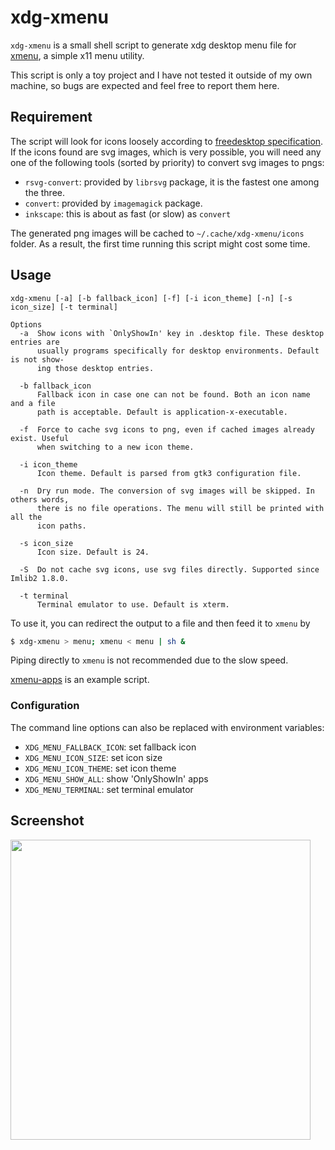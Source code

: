 # xdg-xmenu

`xdg-xmenu` is a small shell script to generate xdg desktop menu file for [xmenu](https://github.com/phillbush/xmenu), a simple x11 menu utility.

This script is only a toy project and I have not tested it outside of my own machine, so bugs are expected and feel free to report them here.

## Requirement

The script will look for icons loosely according to [freedesktop specification](https://specifications.freedesktop.org). If the icons found are svg images, which is very possible, you will need any one of the following tools (sorted by priority) to convert svg images to pngs:

- `rsvg-convert`: provided by `librsvg` package, it is the fastest one among the three.
- `convert`: provided by `imagemagick` package.
- `inkscape`: this is about as fast (or slow) as `convert`

The generated png images will be cached to `~/.cache/xdg-xmenu/icons` folder. As a result, the first time running this script might cost some time.

## Usage

```
xdg-xmenu [-a] [-b fallback_icon] [-f] [-i icon_theme] [-n] [-s icon_size] [-t terminal]

Options
  -a  Show icons with `OnlyShowIn' key in .desktop file. These desktop entries are
      usually programs specifically for desktop environments. Default is not show‐
      ing those desktop entries.

  -b fallback_icon
      Fallback icon in case one can not be found. Both an icon name and a file
      path is acceptable. Default is application-x-executable.

  -f  Force to cache svg icons to png, even if cached images already exist. Useful
      when switching to a new icon theme.

  -i icon_theme
      Icon theme. Default is parsed from gtk3 configuration file.

  -n  Dry run mode. The conversion of svg images will be skipped. In others words,
      there is no file operations. The menu will still be printed with all the
      icon paths.

  -s icon_size
      Icon size. Default is 24.

  -S  Do not cache svg icons, use svg files directly. Supported since Imlib2 1.8.0.

  -t terminal
      Terminal emulator to use. Default is xterm.
```

To use it, you can redirect the output to a file and then feed it to `xmenu` by

```sh
$ xdg-xmenu > menu; xmenu < menu | sh &
```

Piping directly to `xmenu` is not recommended due to the slow speed.

[xmenu-apps](xmenu-app) is an example script.

### Configuration

The command line options can also be replaced with environment variables:
- `XDG_MENU_FALLBACK_ICON`: set fallback icon
- `XDG_MENU_ICON_SIZE`: set icon size
- `XDG_MENU_ICON_THEME`: set icon theme
- `XDG_MENU_SHOW_ALL`: show 'OnlyShowIn' apps
- `XDG_MENU_TERMINAL`: set terminal emulator

## Screenshot

<img src="demo.gif" width="480px">
